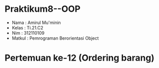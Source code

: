 # Praktikum8--OOP

* Nama  : Amirul Mu'minin
* Kelas : Ti.21.C2
* Nim   : 312110109
* Matkul : Pemrograman Berorientasi Object

# Pertemuan ke-12 (Ordering barang) #

